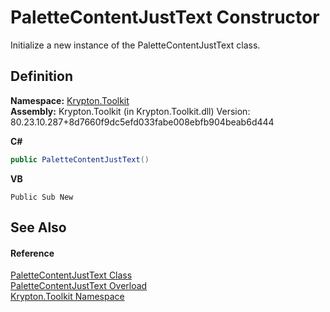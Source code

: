 # PaletteContentJustText Constructor


Initialize a new instance of the PaletteContentJustText class.



## Definition
**Namespace:** <a href="79d2eac2-21f4-54ff-7552-b20c33c30600.md">Krypton.Toolkit</a>  
**Assembly:** Krypton.Toolkit (in Krypton.Toolkit.dll) Version: 80.23.10.287+8d7660f9dc5efd033fabe008ebfb904beab6d444

**C#**
``` C#
public PaletteContentJustText()
```
**VB**
``` VB
Public Sub New
```



## See Also


#### Reference
<a href="a0ac419f-2b75-ef7c-de09-cf564d6f0647.md">PaletteContentJustText Class</a>  
<a href="e0a34d14-0794-27d9-3096-42b428de9eeb.md">PaletteContentJustText Overload</a>  
<a href="79d2eac2-21f4-54ff-7552-b20c33c30600.md">Krypton.Toolkit Namespace</a>  
